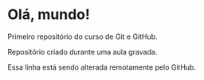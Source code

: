 # Olá, mundo!
 Primeiro repositório do curso de Git e GitHub.

 Repositório criado durante uma aula gravada.

Essa linha está sendo alterada remotamente pelo GitHub.
